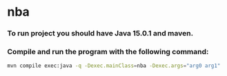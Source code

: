 # nba
### To run project you should have Java 15.0.1 and maven.
### Compile and run the program with the following command:

```bash
mvn compile exec:java -q -Dexec.mainClass=nba -Dexec.args="arg0 arg1"
```

